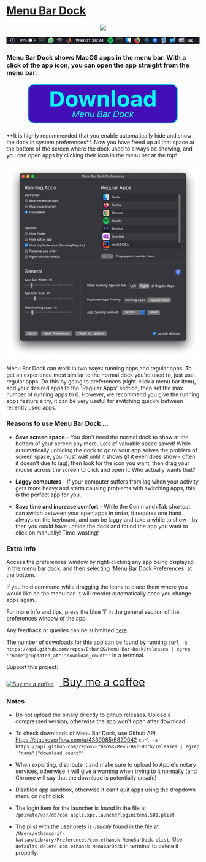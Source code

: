 # [Menu Bar Dock](https://www.menubardock.com/)

 <p align="center">
  <img src="./favicon.ico"/>
</p>

![Preview Image](./assets/menu-bar-dock-preview.webp)

### Menu Bar Dock shows MacOS apps in the menu bar. With a click of the app icon, you can open the app straight from the menu bar.

<div style="text-align: center;">
  <a href="https://github.com/EthanSK/Menu-Bar-Dock/releases/latest/download/Menu.Bar.Dock.app.zip">
    <img src="./assets/DownloadButton.png" alt="Download Menu Bar Dock">
  </a>
</div>
<br />
**It is highly recommended that you enable automatically hide and show the dock in system preferences**.
Now you have freed up all that space at the bottom of the screen where the dock used to always be showing, and you can open apps by
clicking their icon in the menu bar at the top!

![Preferences example](./assets/menu-bar-dock-prefs.png)

Menu Bar Dock can work in two ways: running apps and regular apps. To get an experience most similar to the normal dock
you're used to, just use regular apps. Do this by going to preferences (right-click a menu bar item), add your desired
apps to the 'Regular Apps' section, then set the max number of running apps to 0. However, we recommend you give the
running apps feature a try, it can be very useful for switching quickly between recently used apps.

### Reasons to use Menu Bar Dock ...

- **Save screen space** - You don't need the normal dock to show at the bottom of your screen any more. Lots of valuable
  space saved! While automatically unhiding the dock to go to your app solves the problem of screen space, you must wait
  until it shows (if it even does show - often it doesn't due to lag), then look for the icon you want, then drag your
  mouse across the screen to click and open it. Who actually wants that?

- **Laggy computers** - If your computer suffers from lag when your activity gets more heavy and starts causing problems
  with switching apps, this is the perfect app for you.

- **Save time and increase comfort** - While the Command+Tab shortcut can switch between your open apps in order, it
  requires one hand always on the keyboard, and can be laggy and take a while to show - by then you could have unhide
  the dock and found the app you want to click on manually! Time-wasting!

### Extra info

Access the preferences window by right-clicking any app being displayed in the menu bar dock, and then selecting 'Menu
Bar Dock Preferences' at the bottom.

If you hold command while dragging the icons to place them where you would like on the menu bar. It will reorder
automatically once you change apps again.

For more info and tips, press the blue 'i' in the general section of the preferences window of the app.

Any feedback or queries can be submitted [here](https://github.com/EthanSK/Menu-Bar-Dock/issues)

The number of downloads for this app can be found by running
`curl -s https://api.github.com/repos/EthanSK/Menu-Bar-Dock/releases | egrep '"name"|"updated_at"|"download_count"'` in
a terminal.

Support this project:

<link href="https://fonts.googleapis.com/css?family=Cookie" rel="stylesheet"><a class="bmc-button" target="_blank" href="https://www.buymeacoffee.com/ETGgames"><img src="https://cdn.buymeacoffee.com/buttons/bmc-new-btn-logo.svg" alt="Buy me a coffee"><span style="margin-left:15px;font-size:28px !important;"> Buy me a coffee</span></a>

### Notes

- Do not upload the binary directly to github releases. Upload a compressed version, otherwise the app won't open after
  download.

- To check downloads of Menu Bar Dock, use Github API https://stackoverflow.com/a/4339085/6820042
  `curl -s https://api.github.com/repos/EthanSK/Menu-Bar-Dock/releases | egrep '"name"|"download_count"'`

- When exporting, distribute it and make sure to upload to Apple's notary services, otherwise it will give a warning
  when trying to it normally (and Chrome will say that the download is potentially unsafe)

- Disabled app sandbox, otherwise it can't quit apps using the dropdown menu on right click

- The login item for the launcher is found in the file at `/private/var/db/com.apple.xpc.launchd/loginitems.501.plist`

- The plist with the user prefs is _usually_ found in the file at
  `/Users/ethansarif-kattan/Library/Preferences/com.ethansk.MenuBarDock.plist`. Use
  `defaults delete com.ethansk.MenuBarDock` in terminal to delete it properly.
